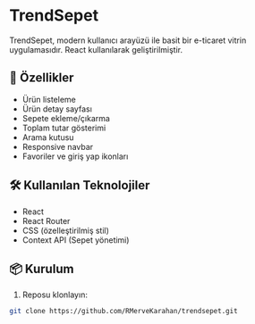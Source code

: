 # TrendSepet

TrendSepet, modern kullanıcı arayüzü ile basit bir e-ticaret vitrin uygulamasıdır. React kullanılarak geliştirilmiştir.

## 🚀 Özellikler

- Ürün listeleme
- Ürün detay sayfası
- Sepete ekleme/çıkarma
- Toplam tutar gösterimi
- Arama kutusu
- Responsive navbar
- Favoriler ve giriş yap ikonları

## 🛠️ Kullanılan Teknolojiler

- React
- React Router
- CSS (özelleştirilmiş stil)
- Context API (Sepet yönetimi)

## 📦 Kurulum

1. Reposu klonlayın:
```bash
git clone https://github.com/RMerveKarahan/trendsepet.git
